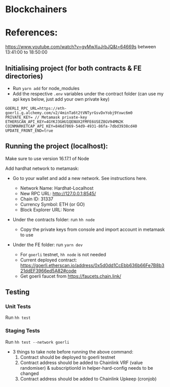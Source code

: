 # Blockchainers

# References:
https://www.youtube.com/watch?v=gyMwXuJrbJQ&t=64669s between 13:41:00 to 18:50:00

## Initialising project (for both contracts & FE directories)
- Run `yarn add` for node_modules
- Add the respective `.env` variables under the contract folder (can use my api keys below, just add your own private key)
```
GOERLI_RPC_URL=https://eth-goerli.g.alchemy.com/v2/4minTa6t2tVNTyrGsvDxYobj9Yxwc6m0
PRIVATE_KEY= // Metamask private-key
ETHERSCAN_API_KEY=4GYKJ3GHU1QENUX2FMFE6USEZ8GV94MN2K
COINMARKETCAP_API_KEY=846d7069-54d9-4931-86fa-7dbd3938cd40
UPDATE_FRONT_END=true
```

## Running the project (localhost):
Make sure to use version 16.17.1 of Node

Add hardhat network to metamask:
- Go to your wallet and add a new network. See instructions here.
  - Network Name: Hardhat-Localhost
  - New RPC URL: http://127.0.0.1:8545/
  - Chain ID: 31337
  - Currency Symbol: ETH (or GO)
  - Block Explorer URL: None
  
- Under the contracts folder: run `hh node`
  - Copy the private keys from console and import account in metamask to use
- Under the FE folder: run `yarn dev`
  - For `goerli` testnet, `hh node` is not needed
  - Current deployed contract: https://goerli.etherscan.io/address/0x5d0dd1CcEbb636b66Fe7B8b321ddEF3966ed5A82#code
  - Get goerli faucet from https://faucets.chain.link/

## Testing
### Unit Tests
Run `hh test`

### Staging Tests
Run `hh test --network goerli`
- 3 things to take note before running the above command:
  1. Contract should be deployed to goerli testnet
  2. Contract address should be added to Chainlink VRF (value randomiser) & subscriptionId in helper-hard-config needs to be changed
  3. Contract address should be added to Chainlink Upkeep (cronjob)
